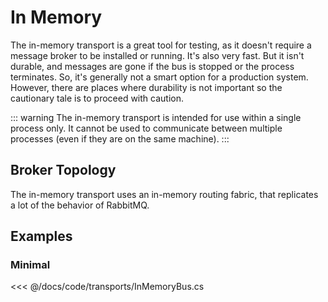# In Memory

The in-memory transport is a great tool for testing, as it doesn't require a message broker to be installed or running. It's also very fast. But it isn't durable, and messages are gone if the bus is stopped or the process terminates. So, it's generally not a smart option for a production system. However, there are places where durability is not important so the cautionary tale is to proceed with caution.

::: warning
The in-memory transport is intended for use within a single process only. It cannot be used to communicate between multiple processes (even if they are on the same machine).
:::

## Broker Topology

The in-memory transport uses an in-memory routing fabric, that replicates a lot of the behavior of RabbitMQ. 

## Examples

### Minimal

<<< @/docs/code/transports/InMemoryBus.cs

